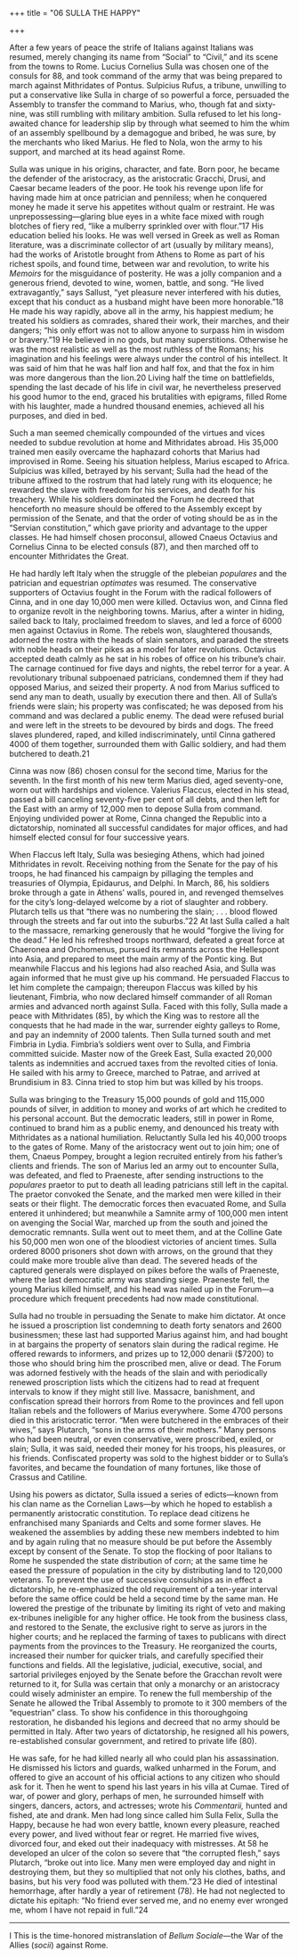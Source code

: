 +++
title = "06 SULLA THE HAPPY"

+++

After a few years of peace the strife of Italians against Italians was resumed, merely changing its name from “Social” to “Civil,” and its scene from the towns to Rome. Lucius Cornelius Sulla was chosen one of the consuls for 88, and took command of the army that was being prepared to march against Mithridates of Pontus. Sulpicius Rufus, a tribune, unwilling to put a conservative like Sulla in charge of so powerful a force, persuaded the Assembly to transfer the command to Marius, who, though fat and sixty-nine, was still rumbling with military ambition. Sulla refused to let his long-awaited chance for leadership slip by through what seemed to him the whim of an assembly spellbound by a demagogue and bribed, he was sure, by the merchants who liked Marius. He fled to Nola, won the army to his support, and marched at its head against Rome.

Sulla was unique in his origins, character, and fate. Born poor, he became the defender of the aristocracy, as the aristocratic Gracchi, Drusi, and Caesar became leaders of the poor. He took his revenge upon life for having made him at once patrician and penniless; when he conquered money he made it serve his appetites without qualm or restraint. He was unprepossessing—glaring blue eyes in a white face mixed with rough blotches of fiery red, “like a mulberry sprinkled over with flour.”17 His education belied his looks. He was well versed in Greek as well as Roman literature, was a discriminate collector of art \(usually by military means\), had the works of Aristotle brought from Athens to Rome as part of his richest spoils, and found time, between war and revolution, to write his *Memoirs* for the misguidance of posterity. He was a jolly companion and a generous friend, devoted to wine, women, battle, and song. “He lived extravagantly,” says Sallust, “yet pleasure never interfered with his duties, except that his conduct as a husband might have been more honorable.”18 He made his way rapidly, above all in the army, his happiest medium; he treated his soldiers as comrades, shared their work, their marches, and their dangers; “his only effort was not to allow anyone to surpass him in wisdom or bravery.”19 He believed in no gods, but many superstitions. Otherwise he was the most realistic as well as the most ruthless of the Romans; his imagination and his feelings were always under the control of his intellect. It was said of him that he was half lion and half fox, and that the fox in him was more dangerous than the lion.20 Living half the time on battlefields, spending the last decade of his life in civil war, he nevertheless preserved his good humor to the end, graced his brutalities with epigrams, filled Rome with his laughter, made a hundred thousand enemies, achieved all his purposes, and died in bed.

Such a man seemed chemically compounded of the virtues and vices needed to subdue revolution at home and Mithridates abroad. His 35,000 trained men easily overcame the haphazard cohorts that Marius had improvised in Rome. Seeing his situation helpless, Marius escaped to Africa. Sulpicius was killed, betrayed by his servant; Sulla had the head of the tribune affixed to the rostrum that had lately rung with its eloquence; he rewarded the slave with freedom for his services, and death for his treachery. While his soldiers dominated the Forum he decreed that henceforth no measure should be offered to the Assembly except by permission of the Senate, and that the order of voting should be as in the “Servian constitution,” which gave priority and advantage to the upper classes. He had himself chosen proconsul, allowed Cnaeus Octavius and Cornelius Cinna to be elected consuls \(87\), and then marched off to encounter Mithridates the Great.

He had hardly left Italy when the struggle of the plebeian *populares* and the patrician and equestrian *optimates* was resumed. The conservative supporters of Octavius fought in the Forum with the radical followers of Cinna, and in one day 10,000 men were killed. Octavius won, and Cinna fled to organize revolt in the neighboring towns. Marius, after a winter in hiding, sailed back to Italy, proclaimed freedom to slaves, and led a force of 6000 men against Octavius in Rome. The rebels won, slaughtered thousands, adorned the rostra with the heads of slain senators, and paraded the streets with noble heads on their pikes as a model for later revolutions. Octavius accepted death calmly as he sat in his robes of office on his tribune’s chair. The carnage continued for five days and nights, the rebel terror for a year. A revolutionary tribunal subpoenaed patricians, condemned them if they had opposed Marius, and seized their property. A nod from Marius sufficed to send any man to death, usually by execution there and then. All of Sulla’s friends were slain; his property was confiscated; he was deposed from his command and was declared a public enemy. The dead were refused burial and were left in the streets to be devoured by birds and dogs. The freed slaves plundered, raped, and killed indiscriminately, until Cinna gathered 4000 of them together, surrounded them with Gallic soldiery, and had them butchered to death.21

Cinna was now \(86\) chosen consul for the second time, Marius for the seventh. In the first month of his new term Marius died, aged seventy-one, worn out with hardships and violence. Valerius Flaccus, elected in his stead, passed a bill canceling seventy-five per cent of all debts, and then left for the East with an army of 12,000 men to depose Sulla from command. Enjoying undivided power at Rome, Cinna changed the Republic into a dictatorship, nominated all successful candidates for major offices, and had himself elected consul for four successive years.

When Flaccus left Italy, Sulla was besieging Athens, which had joined Mithridates in revolt. Receiving nothing from the Senate for the pay of his troops, he had financed his campaign by pillaging the temples and treasuries of Olympia, Epidaurus, and Delphi. In March, 86, his soldiers broke through a gate in Athens’ walls, poured in, and revenged themselves for the city’s long-delayed welcome by a riot of slaughter and robbery. Plutarch tells us that “there was no numbering the slain; . . . blood flowed through the streets and far out into the suburbs.”22 At last Sulla called a halt to the massacre, remarking generously that he would “forgive the living for the dead.” He led his refreshed troops northward, defeated a great force at Chaeronea and Orchomenus, pursued its remnants across the Hellespont into Asia, and prepared to meet the main army of the Pontic king. But meanwhile Flaccus and his legions had also reached Asia, and Sulla was again informed that he must give up his command. He persuaded Flaccus to let him complete the campaign; thereupon Flaccus was killed by his lieutenant, Fimbria, who now declared himself commander of all Roman armies and advanced north against Sulla. Faced with this folly, Sulla made a peace with Mithridates \(85\), by which the King was to restore all the conquests that he had made in the war, surrender eighty galleys to Rome, and pay an indemnity of 2000 talents. Then Sulla turned south and met Fimbria in Lydia. Fimbria’s soldiers went over to Sulla, and Fimbria committed suicide. Master now of the Greek East, Sulla exacted 20,000 talents as indemnities and accrued taxes from the revolted cities of Ionia. He sailed with his army to Greece, marched to Patrae, and arrived at Brundisium in 83. Cinna tried to stop him but was killed by his troops.

Sulla was bringing to the Treasury 15,000 pounds of gold and 115,000 pounds of silver, in addition to money and works of art which he credited to his personal account. But the democratic leaders, still in power in Rome, continued to brand him as a public enemy, and denounced his treaty with Mithridates as a national humiliation. Reluctantly Sulla led his 40,000 troops to the gates of Rome. Many of the aristocracy went out to join him; one of them, Cnaeus Pompey, brought a legion recruited entirely from his father’s clients and friends. The son of Marius led an army out to encounter Sulla, was defeated, and fled to Praeneste, after sending instructions to the *populares* praetor to put to death all leading patricians still left in the capital. The praetor convoked the Senate, and the marked men were killed in their seats or their flight. The democratic forces then evacuated Rome, and Sulla entered it unhindered; but meanwhile a Samnite army of 100,000 men intent on avenging the Social War, marched up from the south and joined the democratic remnants. Sulla went out to meet them, and at the Colline Gate his 50,000 men won one of the bloodiest victories of ancient times. Sulla ordered 8000 prisoners shot down with arrows, on the ground that they could make more trouble alive than dead. The severed heads of the captured generals were displayed on pikes before the walls of Praeneste, where the last democratic army was standing siege. Praeneste fell, the young Marius killed himself, and his head was nailed up in the Forum—a procedure which frequent precedents had now made constitutional.

Sulla had no trouble in persuading the Senate to make him dictator. At once he issued a proscription list condemning to death forty senators and 2600 businessmen; these last had supported Marius against him, and had bought in at bargains the property of senators slain during the radical regime. He offered rewards to informers, and prizes up to 12,000 denarii \($7200\) to those who should bring him the proscribed men, alive or dead. The Forum was adorned festively with the heads of the slain and with periodically renewed proscription lists which the citizens had to read at frequent intervals to know if they might still live. Massacre, banishment, and confiscation spread their horrors from Rome to the provinces and fell upon Italian rebels and the followers of Marius everywhere. Some 4700 persons died in this aristocratic terror. “Men were butchered in the embraces of their wives,” says Plutarch, “sons in the arms of their mothers.” Many persons who had been neutral, or even conservative, were proscribed, exiled, or slain; Sulla, it was said, needed their money for his troops, his pleasures, or his friends. Confiscated property was sold to the highest bidder or to Sulla’s favorites, and became the foundation of many fortunes, like those of Crassus and Catiline.

Using his powers as dictator, Sulla issued a series of edicts—known from his clan name as the Cornelian Laws—by which he hoped to establish a permanently aristocratic constitution. To replace dead citizens he enfranchised many Spaniards and Celts and some former slaves. He weakened the assemblies by adding these new members indebted to him and by again ruling that no measure should be put before the Assembly except by consent of the Senate. To stop the flocking of poor Italians to Rome he suspended the state distribution of corn; at the same time he eased the pressure of population in the city by distributing land to 120,000 veterans. To prevent the use of successive consulships as in effect a dictatorship, he re-emphasized the old requirement of a ten-year interval before the same office could be held a second time by the same man. He lowered the prestige of the tribunate by limiting its right of veto and making ex-tribunes ineligible for any higher office. He took from the business class, and restored to the Senate, the exclusive right to serve as jurors in the higher courts; and he replaced the farming of taxes to publicans with direct payments from the provinces to the Treasury. He reorganized the courts, increased their number for quicker trials, and carefully specified their functions and fields. All the legislative, judicial, executive, social, and sartorial privileges enjoyed by the Senate before the Gracchan revolt were returned to it, for Sulla was certain that only a monarchy or an aristocracy could wisely administer an empire. To renew the full membership of the Senate he allowed the Tribal Assembly to promote to it 300 members of the “equestrian” class. To show his confidence in this thoroughgoing restoration, he disbanded his legions and decreed that no army should be permitted in Italy. After two years of dictatorship, he resigned all his powers, re-established consular government, and retired to private life \(80\).

He was safe, for he had killed nearly all who could plan his assassination. He dismissed his lictors and guards, walked unharmed in the Forum, and offered to give an account of his official actions to any citizen who should ask for it. Then he went to spend his last years in his villa at Cumae. Tired of war, of power and glory, perhaps of men, he surrounded himself with singers, dancers, actors, and actresses; wrote his *Commentarii,* hunted and fished, ate and drank. Men had long since called him Sulla Felix, Sulla the Happy, because he had won every battle, known every pleasure, reached every power, and lived without fear or regret. He married five wives, divorced four, and eked out their inadequacy with mistresses. At 58 he developed an ulcer of the colon so severe that “the corrupted flesh,” says Plutarch, “broke out into lice. Many men were employed day and night in destroying them, but they so multiplied that not only his clothes, baths, and basins, but his very food was polluted with them.”23 He died of intestinal hemorrhage, after hardly a year of retirement \(78\). He had not neglected to dictate his epitaph: “No friend ever served me, and no enemy ever wronged me, whom I have not repaid in full.”24



* * *

I This is the time-honored mistranslation of *Bellum Sociale*—the War of the Allies \(*socii*\) against Rome.

